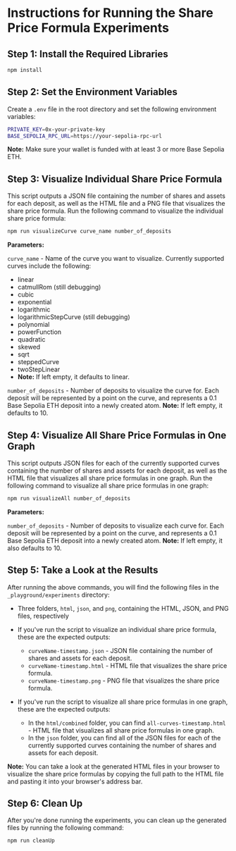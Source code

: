 # Instructions for Running the Share Price Formula Experiments

## Step 1: Install the Required Libraries

```bash
npm install
```

## Step 2: Set the Environment Variables

Create a `.env` file in the root directory and set the following environment variables:

```bash
PRIVATE_KEY=0x-your-private-key
BASE_SEPOLIA_RPC_URL=https://your-sepolia-rpc-url
```

**Note:** Make sure your wallet is funded with at least 3 or more Base Sepolia ETH.

## Step 3: Visualize Individual Share Price Formula

This script outputs a JSON file containing the number of shares and assets for each deposit, as well as the HTML file and a PNG file that visualizes the share price formula. Run the following command to visualize the individual share price formula:

```bash
npm run visualizeCurve curve_name number_of_deposits
```

**Parameters:**

`curve_name` - Name of the curve you want to visualize. Currently supported curves include the following:
 - linear
 - catmullRom (still debugging)
 - cubic
 - exponential
 - logarithmic
 - logarithmicStepCurve (still debugging)
 - polynomial
 - powerFunction
 - quadratic
 - skewed
 - sqrt
 - steppedCurve
 - twoStepLinear
- **Note:** If left empty, it defaults to linear.

`number_of_deposits` - Number of deposits to visualize the curve for. Each deposit will be represented by a point on the curve, and represents a 0.1 Base Sepolia ETH deposit into a newly created atom. **Note:** If left empty, it defaults to 10.

## Step 4: Visualize All Share Price Formulas in One Graph

This script outputs JSON files for each of the currently supported curves containing the number of shares and assets for each deposit, as well as the HTML file that visualizes all share price formulas in one graph. Run the following command to visualize all share price formulas in one graph:

```bash
npm run visualizeAll number_of_deposits
```

**Parameters:**

`number_of_deposits` - Number of deposits to visualize each curve for. Each deposit will be represented by a point on the curve, and represents a 0.1 Base Sepolia ETH deposit into a newly created atom. **Note:** If left empty, it also defaults to 10.

## Step 5: Take a Look at the Results

After running the above commands, you will find the following files in the `_playground/experiments` directory:

- Three folders, `html`, `json`, and `png`, containing the HTML, JSON, and PNG files, respectively

- If you've run the script to visualize an individual share price formula, these are the expected outputs:
  - `curveName-timestamp.json` - JSON file containing the number of shares and assets for each deposit.
  - `curveName-timestamp.html` - HTML file that visualizes the share price formula.
  - `curveName-timestamp.png` - PNG file that visualizes the share price formula.

- If you've run the script to visualize all share price formulas in one graph, these are the expected outputs:
  - In the `html/combined` folder, you can find `all-curves-timestamp.html` - HTML file that visualizes all share price formulas in one graph.
  - In the `json` folder, you can find all of the JSON files for each of the currently supported curves containing the number of shares and assets for each deposit.

**Note:** You can take a look at the generated HTML files in your browser to visualize the share price formulas by copying the full path to the HTML file and pasting it into your browser's address bar.

## Step 6: Clean Up

After you're done running the experiments, you can clean up the generated files by running the following command:

```bash
npm run cleanUp
```